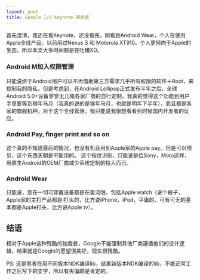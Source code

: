 ```yaml
---
layout: post
title: Google I/O Keynote 观后感
---
```

首先澄清，我还在看Keynote，还没看完，刚看到Android Wear，个人在使用Apple全线产品，以前用过Nexus S 和 Motorola XT910。个人更倾向于Apple的生态。所以本文大多时间都是在吐槽XD。

### Android M加入权限管理

只能说终于Android用户可以不再借助第三方需求几乎所有权限的软件＋Root，来控制我的隐私。但是考虑到，在Android Lollipop正式发布半年之后，全球Android 5.0+设备寥寥无几和各家厂商的自行定制，我真的觉得这个功能到用户手里要等到猴年马月（我真的说的是猴年马月，也就是明年下半年），而且都是各家的旗舰机种。对于这个全线管理，我只能说我很想看看到时候国内开发者的反应。

### Android Pay, finger print and so on

这个真的不知道最后的情况，也没有机会用到Apple家的Apple pay。但是可以预见，这个东西天朝是不能用的。
这个指纹识别，只能说是给Sony，Moto这样，用原生Android的OEM厂商减少系统定制的投入而已。

### Android Wear

只能说，现在一切可穿戴设备都是在耍流氓，包括Apple watch（说个段子，Apple家的主打产品都是i打头的，比方说iPhone，iPod，平庸的、可有可无的基本都是Apple打头，比方说Apple tv）。

## 结语

相对于Apple这种残酷的独裁者，Google不能强制其他厂商遵循他们的设计逻辑，结果就是Google的愿望很美好，现实很残酷。

PS: 这是笔者在用不同版本NDK编译lib，结果新版本NDK编译的lib，不能正常工作之后写下的文字，所以有失偏颇是肯定的。
